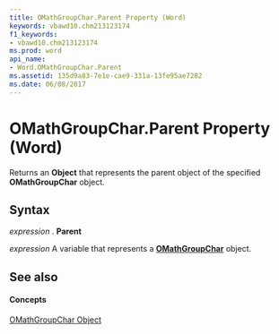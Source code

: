 ```yaml
---
title: OMathGroupChar.Parent Property (Word)
keywords: vbawd10.chm213123174
f1_keywords:
- vbawd10.chm213123174
ms.prod: word
api_name:
- Word.OMathGroupChar.Parent
ms.assetid: 135d9a83-7e1e-cae9-331a-13fe95ae7282
ms.date: 06/08/2017
---
```



# OMathGroupChar.Parent Property (Word)

Returns an **Object** that represents the parent object of the specified **OMathGroupChar** object.


## Syntax

 _expression_ . **Parent**

 _expression_ A variable that represents a **[OMathGroupChar](omathgroupchar-object-word.md)** object.


## See also


#### Concepts


[OMathGroupChar Object](omathgroupchar-object-word.md)

